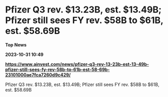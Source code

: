 # Pfizer Q3 rev. $13.23B, est. $13.49B; Pfizer still sees FY rev. $58B to $61B, est. $58.69B
**Top News**

**2023-10-31 10:49**

**https://www.ainvest.com/news/pfizer-q3-rev-13-23b-est-13-49b-pfizer-still-sees-fy-rev-58b-to-61b-est-58-69b-23101000ae7fca7260d9c429/**

Pfizer Q3 rev. $13.23B, est. $13.49B; Pfizer still sees FY rev. $58B to $61B, est. $58.69B